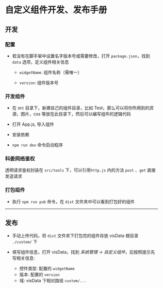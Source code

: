 # 自定义组件开发、发布手册

## 开发

### 配置

- 若没有在脚手架中设置名字版本号或需要修改，打开 `package.json`，找到 `data` 选项，定义组件相关信息

  - `widgetName`: 组件名称（需唯一）

  - `version`: 组件版本号

### 开发组件

- 在 src 目录下，新建自己的组件目录，比如 Test，那么可以将你所用到的资源，图片，css 等放在此目录下，然后可以编写组件的逻辑代码

- 打开 App.js, 导入组件

- 安装依赖

- `npm run dev` 命令启动程序

### 科委网络鉴权

透明请求鉴权封装在 `src/tools` 下，可以引用`http.js` 内的方法 `post` 、`get` 直接发送请求

### 打包组件

- 执行 `npm run pub` 命令，在 `dist` 文件夹中可以看到打包好的组件

---

## 发布

- 手动上传代码，将 `dist` 文件夹下打包完的组件存放 visData 根目录 `./custom/` 下

- 填写组件信息，打开 visData，找到 _系统管理_ -> _自定义组件_，后按照提示先写相关信息:
  - 控件类型: 配置的 `widgetName`
  - 版本: 配置的 `version`
  - 域: visData 下相对路径 `custom/...`
